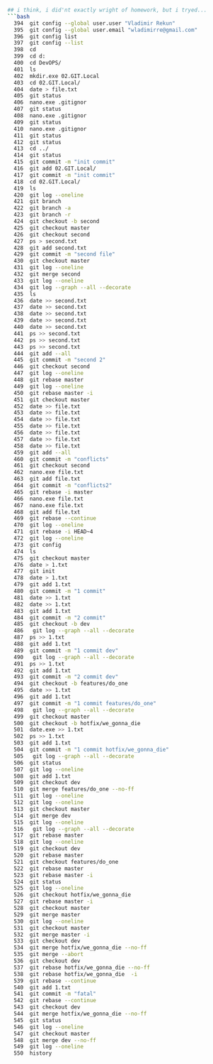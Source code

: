 ```bash

## i think, i did'nt exactly wright of homework, but i tryed... 
```bash
  394  git config --global user.user "Vladimir Rekun"
  395  git config --global user.email "wladimirre@gmail.com"
  396  git config list
  397  git config --list
  398  cd
  399  cd d:
  400  cd DevOPS/
  401  ls
  402  mkdir.exe 02.GIT.Local
  403  cd 02.GIT.Local/
  404  date > file.txt
  405  git status
  406  nano.exe .gitignor
  407  git status
  408  nano.exe .gitignor
  409  git status
  410  nano.exe .gitignor
  411  git status
  412  git status
  413  cd ../
  414  git status
  415  git commit -m "init commit"
  416  git add 02.GIT.Local/
  417  git commit -m "init commit"
  418  cd 02.GIT.Local/
  419  ls
  420  git log --oneline
  421  git branch
  422  git branch -a
  423  git branch -r
  424  git checkout -b second
  425  git checkout master
  426  git checkout second
  427  ps > second.txt
  428  git add second.txt
  429  git commit -m "second file"
  430  git checkout master
  431  git log --oneline
  432  git merge second
  433  git log --oneline
  434  git log --graph --all --decorate
  435  ls
  436  date >> second.txt
  437  date >> second.txt
  438  date >> second.txt
  439  date >> second.txt
  440  date >> second.txt
  441  ps >> second.txt
  442  ps >> second.txt
  443  ps >> second.txt
  444  git add --all
  445  git commit -m "second 2"
  446  git checkout second
  447  git log --oneline
  448  git rebase master
  449  git log --oneline
  450  git rebase master -i
  451  git checkout master
  452  date >> file.txt
  453  date >> file.txt
  454  date >> file.txt
  455  date >> file.txt
  456  date >> file.txt
  457  date >> file.txt
  458  date >> file.txt
  459  git add --all
  460  git commit -m "conflicts"
  461  git checkout second
  462  nano.exe file.txt
  463  git add file.txt
  464  git commit -m "conflicts2"
  465  git rebase -i master
  466  nano.exe file.txt
  467  nano.exe file.txt
  468  git add file.txt
  469  git rebase --continue
  470  git log --oneline
  471  git rebase -i HEAD~4
  472  git log --oneline
  473  git config
  474  ls
  475  git checkout master
  476  date > 1.txt
  477  git init
  478  date > 1.txt
  479  git add 1.txt
  480  git commit -m "1 commit"
  481  date >> 1.txt
  482  date >> 1.txt
  483  git add 1.txt
  484  git commit -m "2 commit"
  485  git checkout -b dev
  486   git log --graph --all --decorate
  487  ps >> 1.txt
  488  git add 1.txt
  489  git commit -m "1 commit dev"
  490   git log --graph --all --decorate
  491  ps >> 1.txt
  492  git add 1.txt
  493  git commit -m "2 commit dev"
  494  git checkout -b features/do_one
  495  date >> 1.txt
  496  git add 1.txt
  497  git commit -m "1 commit features/do_one"
  498   git log --graph --all --decorate
  499  git checkout master
  500  git checkout -b hotfix/we_gonna_die
  501  date.exe >> 1.txt
  502  ps >> 1.txt
  503  git add 1.txt
  504  git commit -m "1 commit hotfix/we_gonna_die"
  505   git log --graph --all --decorate
  506  git status
  507  git log --oneline
  508  git add 1.txt
  509  git checkout dev
  510  git merge features/do_one --no-ff
  511  git log --oneline
  512  git log --oneline
  513  git checkout master
  514  git merge dev
  515  git log --oneline
  516   git log --graph --all --decorate
  517  git rebase master
  518  git log --oneline
  519  git checkout dev
  520  git rebase master
  521  git checkout features/do_one
  522  git rebase master
  523  git rebase master -i
  524  git status
  525  git log --oneline
  526  git checkout hotfix/we_gonna_die
  527  git rebase master -i
  528  git checkout master
  529  git merge master
  530  git log --oneline
  531  git checkout master
  532  git merge master -i
  533  git checkout dev
  534  git merge hotfix/we_gonna_die --no-ff
  535  git merge --abort
  536  git checkout dev
  537  git rebase hotfix/we_gonna_die --no-ff
  538  git rebase hotfix/we_gonna_die  -i
  539  git rebase --continue
  540  git add 1.txt
  541  git commit -m "fatal"
  542  git rebase --continue
  543  git checkout dev
  544  git merge hotfix/we_gonna_die --no-ff
  545  git status
  546  git log --oneline
  547  git checkout master
  548  git merge dev --no-ff
  549  git log --oneline
  550  history
``` 





```

